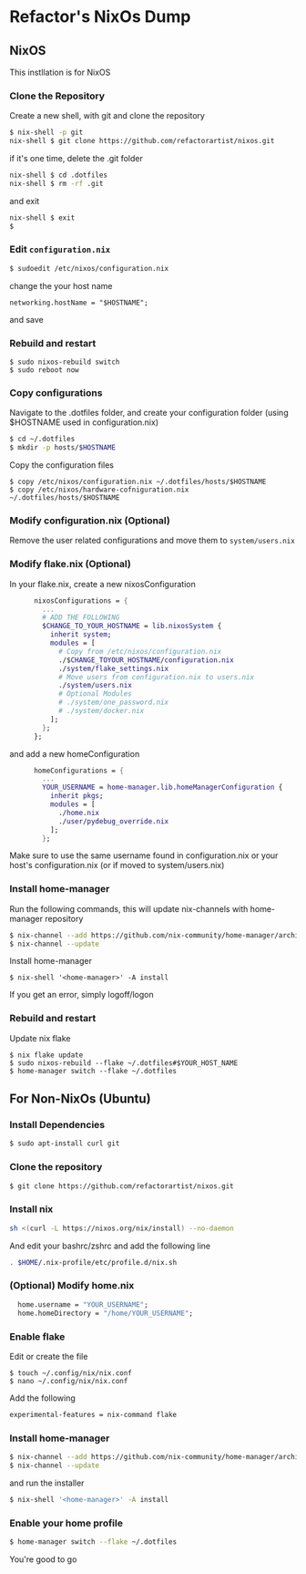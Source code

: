 # Refactor's NixOs Dump

## NixOS

This instllation is for NixOS

### Clone the Repository

Create a new shell, with git and clone the repository

```sh
$ nix-shell -p git
nix-shell $ git clone https://github.com/refactorartist/nixos.git
```

if it's one time, delete the .git folder

```sh
nix-shell $ cd .dotfiles
nix-shell $ rm -rf .git
```

and exit

```sh
nix-shell $ exit
$
```

### Edit `configuration.nix`

```sh
$ sudoedit /etc/nixos/configuration.nix
```

change the your host name

```
networking.hostName = "$HOSTNAME";
```

and save

### Rebuild and restart

```
$ sudo nixos-rebuild switch
$ sudo reboot now
```

### Copy configurations

Navigate to the .dotfiles folder, and create your configuration folder (using $HOSTNAME used in configuration.nix)

```sh
$ cd ~/.dotfiles
$ mkdir -p hosts/$HOSTNAME
```

Copy the configuration files

```
$ copy /etc/nixos/configuration.nix ~/.dotfiles/hosts/$HOSTNAME
$ copy /etc/nixos/hardware-cofniguration.nix ~/.dotfiles/hosts/$HOSTNAME
```

### Modify configuration.nix (Optional)

Remove the user related configurations and move them to `system/users.nix`

### Modify flake.nix (Optional)

In your flake.nix, create a new nixosConfiguration

```nix
      nixosConfigurations = {
        ...
        # ADD THE FOLLOWING
        $CHANGE_TO_YOUR_HOSTNAME = lib.nixosSystem {
          inherit system;
          modules = [
            # Copy from /etc/nixos/configuration.nix
            ./$CHANGE_TOYOUR_HOSTNAME/configuration.nix
            ./system/flake_settings.nix
            # Move users from configuration.nix to users.nix
            ./system/users.nix
            # Optional Modules
            # ./system/one_password.nix
            # ./system/docker.nix
          ];
        };
      };
```

and add a new homeConfiguration

```nix
      homeConfigurations = {
        ...
        YOUR_USERNAME = home-manager.lib.homeManagerConfiguration {
          inherit pkgs;
          modules = [
            ./home.nix
            ./user/pydebug_override.nix
          ];
        };
```

Make sure to use the same username found in configuration.nix or your host's configuration.nix (or if moved to system/users.nix)

### Install home-manager

Run the following commands, this will update nix-channels with home-manager repository

```sh
$ nix-channel --add https://github.com/nix-community/home-manager/archive/release-23.11.tar.gz home-manager
$ nix-channel --update
```

Install home-manager

```
$ nix-shell '<home-manager>' -A install
```

If you get an error, simply logoff/logon

### Rebuild and restart

Update nix flake

```
$ nix flake update
$ sudo nixos-rebuild --flake ~/.dotfiles#$YOUR_HOST_NAME
$ home-manager switch --flake ~/.dotfiles
```

## For Non-NixOs (Ubuntu)

### Install Dependencies

```sh
$ sudo apt-install curl git
```

### Clone the repository

```sh
$ git clone https://github.com/refactorartist/nixos.git
```

### Install nix

```sh
sh <(curl -L https://nixos.org/nix/install) --no-daemon
```

And edit your bashrc/zshrc and add the following line

```bash
. $HOME/.nix-profile/etc/profile.d/nix.sh
```

### (Optional) Modify home.nix

```nix
  home.username = "YOUR_USERNAME";
  home.homeDirectory = "/home/YOUR_USERNAME";
```

### Enable flake

Edit or create the file

```
$ touch ~/.config/nix/nix.conf
$ nano ~/.config/nix/nix.conf
```

Add the following

```bash
experimental-features = nix-command flake
```

### Install home-manager

```sh
$ nix-channel --add https://github.com/nix-community/home-manager/archive/master.tar.gz home-manager
$ nix-channel --update
```

and run the installer

```sh
$ nix-shell '<home-manager>' -A install
```

### Enable your home profile

```sh
$ home-manager switch --flake ~/.dotfiles
```

You're good to go
